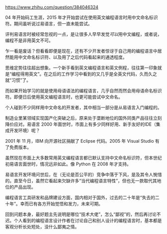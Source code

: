https://www.zhihu.com/question/384046324

04 年开始码工生涯，2015 年才开始尝试在使用英文编程语言时用中文命名标识符。期间虽听说过易语言，但一直未能尝试。

评判易语言时被经常忽视的一点，是让很多人早早发觉*可以*用中文编程，或者说，编程不是非用英文不可。

乍一看是废话？但看看即便是现在，还有不少开发者惊讶于自己用的编程语言中居然能用中文命名标识符、以及用了之后代码看起来的通透程度。

思维定势往往超出想象。一个新手看到英文编程语言和英文例程，往往第一印象就是“编程得用英文”。在之后的工作学习中看到的又几乎是全英文代码，久而久之就“习惯”了。

而如果开始学习的就是使用母语语法的编程语言，几乎自然而然会用母语命名标识符。即便日后使用英文编程语言时，也更可能尝试中文命名。

个人碰到不少同样用中文命名的开发者，其中相当一部分是从易语言入门编程的。

制造业里某领域实现国产化突破之后，原来处于垄断地位的国外同类产品往往立刻降价应对。易语言 2000 年面世时，市面上有多少同样好用、新手友好的IDE（集成开发环境）呢？

2001 年 11 月，IBM 向开源社区捐献了 Eclipse 代码。2005 年 Visual Studio 有了免费版本。

虽然现在市面上大多数常用英文编程语言都已默认支持中文命名标识符，但本世纪初易语言面世时，情况远非如此。像 Python 在 2008 年才支持。

易语言开发环境问世后，在（无论是否公平的）竞争中落于下风，是及其令人惋惜的。直至今日，虽然它看起来欠缺许多“当代编程语言特性”，但也无一款取代其地位的产品出现。

编程语言工具研发和品牌建设方面，国内相对于国外，过去的二十年是“失去的二十年”。幸而已有各方开始觉悟和发力，未来可期。

回到问题本身，最好题主先说明是哪位“技术大佬”，怎么“鄙视”的，然后再讨论不迟。个人看到的编程语言设计作者在讨论自己和别人设计的编程语言时，基本都是客观分析长处短处，没什么鄙夷之情。